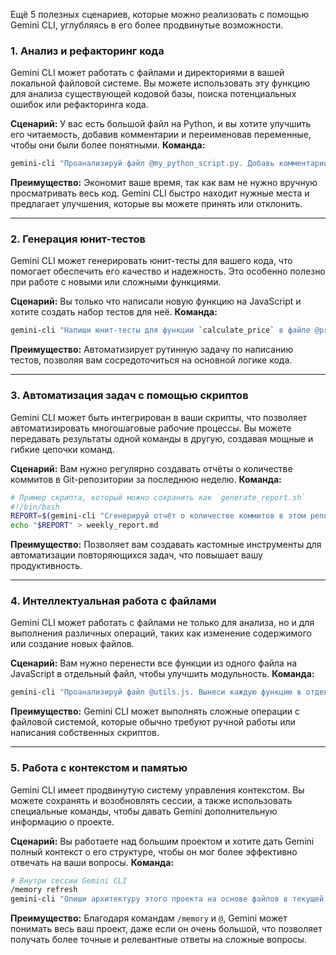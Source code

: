 Ещё 5 полезных сценариев, которые можно реализовать с помощью Gemini CLI, углубляясь в его более продвинутые возможности. 

### 1\. **Анализ и рефакторинг кода**

Gemini CLI может работать с файлами и директориями в вашей локальной файловой системе. Вы можете использовать эту функцию для анализа существующей кодовой базы, поиска потенциальных ошибок или рефакторинга кода.

**Сценарий:** У вас есть большой файл на Python, и вы хотите улучшить его читаемость, добавив комментарии и переименовав переменные, чтобы они были более понятными.
**Команда:**

```bash
gemini-cli "Проанализируй файл @my_python_script.py. Добавь комментарии к каждой функции и переменной. Если имена переменных неинформативны, предложи более подходящие."
```

**Преимущество:** Экономит ваше время, так как вам не нужно вручную просматривать весь код. Gemini CLI быстро находит нужные места и предлагает улучшения, которые вы можете принять или отклонить.

-----

### 2\. **Генерация юнит-тестов**

Gemini CLI может генерировать юнит-тесты для вашего кода, что помогает обеспечить его качество и надежность. Это особенно полезно при работе с новыми или сложными функциями.

**Сценарий:** Вы только что написали новую функцию на JavaScript и хотите создать набор тестов для неё.
**Команда:**

```bash
gemini-cli "Напиши юнит-тесты для функции `calculate_price` в файле @product_logic.js. Тесты должны охватывать разные сценарии, включая граничные случаи."
```

**Преимущество:** Автоматизирует рутинную задачу по написанию тестов, позволяя вам сосредоточиться на основной логике кода.

-----

### 3\. **Автоматизация задач с помощью скриптов**

Gemini CLI может быть интегрирован в ваши скрипты, что позволяет автоматизировать многошаговые рабочие процессы. Вы можете передавать результаты одной команды в другую, создавая мощные и гибкие цепочки команд.

**Сценарий:** Вам нужно регулярно создавать отчёты о количестве коммитов в Git-репозитории за последнюю неделю.
**Команда:**

```bash
# Пример скрипта, который можно сохранить как `generate_report.sh`
#!/bin/bash
REPORT=$(gemini-cli "Сгенерируй отчёт о количестве коммитов в этом репозитории за последнюю неделю, используя git log. Отчёт должен быть в формате маркированного списка.")
echo "$REPORT" > weekly_report.md
```

**Преимущество:** Позволяет вам создавать кастомные инструменты для автоматизации повторяющихся задач, что повышает вашу продуктивность.

-----

### 4\. **Интеллектуальная работа с файлами**

Gemini CLI может работать с файлами не только для анализа, но и для выполнения различных операций, таких как изменение содержимого или создание новых файлов.

**Сценарий:** Вам нужно перенести все функции из одного файла на JavaScript в отдельный файл, чтобы улучшить модульность.
**Команда:**

```bash
gemini-cli "Проанализируй файл @utils.js. Вынеси каждую функцию в отдельный файл, назвав его по имени функции. Удали функции из оригинального файла и замени их импортами."
```

**Преимущество:** Gemini CLI может выполнять сложные операции с файловой системой, которые обычно требуют ручной работы или написания собственных скриптов.

-----

### 5\. **Работа с контекстом и памятью**

Gemini CLI имеет продвинутую систему управления контекстом. Вы можете сохранять и возобновлять сессии, а также использовать специальные команды, чтобы давать Gemini дополнительную информацию о проекте.

**Сценарий:** Вы работаете над большим проектом и хотите дать Gemini полный контекст о его структуре, чтобы он мог более эффективно отвечать на ваши вопросы.
**Команда:**

```bash
# Внутри сессии Gemini CLI
/memory refresh
gemini-cli "Опиши архитектуру этого проекта на основе файлов в текущей директории."
```

**Преимущество:** Благодаря командам `/memory` и `@`, Gemini может понимать весь ваш проект, даже если он очень большой, что позволяет получать более точные и релевантные ответы на сложные вопросы.

